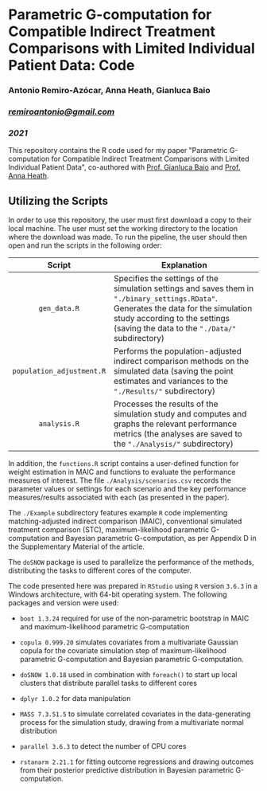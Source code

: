 # Parametric G-computation for Compatible Indirect Treatment Comparisons with Limited Individual Patient Data: Code

### Antonio Remiro-Azócar, Anna Heath, Gianluca Baio
### *remiroantonio@gmail.com*
### *2021*

This repository contains the R code used for my paper "Parametric G-computation for Compatible Indirect Treatment Comparisons with Limited Individual Patient Data", co-authored with [Prof. Gianluca Baio][2] and [Prof. Anna Heath][3]. 

## Utilizing the Scripts

In order to use this repository, the user must first download a copy to their local machine. The user must set the working directory to the location where the download was made. To run the pipeline, the user should then open and run the scripts in the following order:

|          Script           | Explanation                                                  |
| :-----------------------: | ------------------------------------------------------------ |
|       `gen_data.R`        | Specifies the settings of the simulation settings and saves them in `"./binary_settings.RData"`. Generates the data for the simulation study according to the settings (saving the data to the `"./Data/"` subdirectory) |
| `population_adjustment.R` | Performs the population-adjusted indirect comparison methods on the simulated data (saving the point estimates and variances to the `"./Results/"` subdirectory) |
|       `analysis.R`        | Processes the results of the simulation study and computes and graphs the relevant performance metrics (the analyses are saved to the `"./Analysis/"` subdirectory) |

In addition, the `functions.R` script contains a user-defined function for weight estimation in MAIC and functions to evaluate the performance measures of interest. The file `./Analysis/scenarios.csv` records the parameter values or settings for each scenario and the key performance measures/results associated with each (as presented in the paper). 

The `./Example` subdirectory features example `R` code implementing matching-adjusted indirect comparison (MAIC), conventional simulated treatment comparison (STC), maximum-likelihood parametric G-computation and Bayesian parametric G-computation, as per Appendix D in the Supplementary Material of the article. 

The `doSNOW` package is used to parallelize the performance of the methods, distributing the tasks to different cores of the computer. 

The code presented here was prepared in `RStudio` using `R` version `3.6.3` in a Windows architecture, with 64-bit operating system. The following packages and version were used:

* `boot 1.3.24` required for use of the non-parametric bootstrap in MAIC and maximum-likelihood parametric G-computation
* `copula 0.999.20` simulates covariates from a multivariate Gaussian copula for the covariate simulation step of maximum-likelihood parametric G-computation and Bayesian parametric G-computation. 

* `doSNOW 1.0.18` used in combination with `foreach()` to start up local clusters that distribute parallel tasks to different cores
* `dplyr 1.0.2` for data manipulation
* `MASS 7.3.51.5` to simulate correlated covariates in the data-generating process for the simulation study, drawing from a multivariate normal distribution 
* `parallel 3.6.3` to detect the number of CPU cores
* `rstanarm 2.21.1` for fitting outcome regressions and drawing outcomes from their posterior predictive distribution in Bayesian parametric G-computation.  

[2]: http://www.statistica.it/gianluca/
[3]: https://sites.google.com/site/annaheathstats/